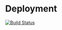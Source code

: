 # Deployment
[![Build Status](https://app.travis-ci.com/shellcodesniper/SimpleDeployer.svg?branch=main)](https://app.travis-ci.com/shellcodesniper/SimpleDeployer)